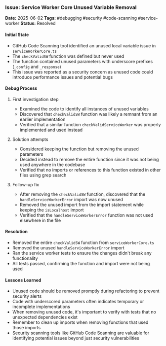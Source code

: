 ### Issue: Service Worker Core Unused Variable Removal
**Date:** 2025-06-02
**Tags:** #debugging #security #code-scanning #service-worker
**Status:** Resolved

#### Initial State
- GitHub Code Scanning tool identified an unused local variable issue in `serviceWorkerCore.ts`
- The `checkValidSW` function was defined but never used
- The function contained unused parameters with underscore prefixes (`_config` and `_response`)
- This issue was reported as a security concern as unused code could introduce performance issues and potential bugs

#### Debug Process
1. First investigation step
   - Examined the code to identify all instances of unused variables
   - Discovered that `checkValidSW` function was likely a remnant from an earlier implementation
   - Verified that a similar function `checkValidServiceWorker` was properly implemented and used instead

2. Solution attempts
   - Considered keeping the function but removing the unused parameters
   - Decided instead to remove the entire function since it was not being used anywhere in the codebase
   - Verified that no imports or references to this function existed in other files using grep search

3. Follow-up fix
   - After removing the `checkValidSW` function, discovered that the `handleServiceWorkerError` import was now unused
   - Removed the unused import from the import statement while keeping the `isLocalhost` import
   - Verified that the `handleServiceWorkerError` function was not used elsewhere in the file

#### Resolution
- Removed the entire `checkValidSW` function from `serviceWorkerCore.ts`
- Removed the unused `handleServiceWorkerError` import
- Ran the service worker tests to ensure the changes didn't break any functionality
- All tests passed, confirming the function and import were not being used

#### Lessons Learned
- Unused code should be removed promptly during refactoring to prevent security alerts
- Code with underscored parameters often indicates temporary or incomplete implementations
- When removing unused code, it's important to verify with tests that no unexpected dependencies exist
- Remember to clean up imports when removing functions that used those imports
- Security scanning tools like GitHub Code Scanning are valuable for identifying potential issues beyond just security vulnerabilities
